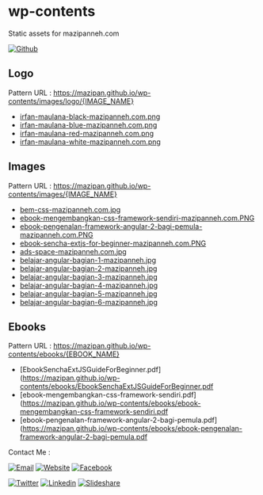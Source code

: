 # wp-contents
Static assets for mazipanneh.com


[![Github](https://img.shields.io/badge/Github-Repository-blue.svg?maxAge=3600)](https://github.com/mazipan/wp-contents) 


## Logo
Pattern URL : https://mazipan.github.io/wp-contents/images/logo/{IMAGE_NAME}

+ [irfan-maulana-black-mazipanneh.com.png](https://mazipan.github.io/wp-contents/images/logo/irfan-maulana-black-mazipanneh.com.png)
+ [irfan-maulana-blue-mazipanneh.com.png](https://mazipan.github.io/wp-contents/images/logo/irfan-maulana-blue-mazipanneh.com.png)
+ [irfan-maulana-red-mazipanneh.com.png](https://mazipan.github.io/wp-contents/images/logo/irfan-maulana-red-mazipanneh.com.png)
+ [irfan-maulana-white-mazipanneh.com.png](https://mazipan.github.io/wp-contents/images/logo/irfan-maulana-white-mazipanneh.com.png)

## Images
Pattern URL : https://mazipan.github.io/wp-contents/images/{IMAGE_NAME}

+ [bem-css-mazipanneh.com.jpg](https://mazipan.github.io/wp-contents/images/bem-css-mazipanneh.com.jpg)
+ [ebook-mengembangkan-css-framework-sendiri-mazipanneh.com.PNG](https://mazipan.github.io/wp-contents/images/ebook-mengembangkan-css-framework-sendiri-mazipanneh.com.PNG)
+ [ebook-pengenalan-framework-angular-2-bagi-pemula-mazipanneh.com.PNG](https://mazipan.github.io/wp-contents/images/ebook-pengenalan-framework-angular-2-bagi-pemula-mazipanneh.com.PNG)
+ [ebook-sencha-extjs-for-beginner-mazipanneh.com.PNG](https://mazipan.github.io/wp-contents/images/ebook-sencha-extjs-for-beginner-mazipanneh.com.PNG)
+ [ads-space-mazipanneh.com.jpg](https://mazipan.github.io/wp-contents/images/ads-space-mazipanneh.com.jpg)
+ [belajar-angular-bagian-1-mazipanneh.jpg](https://mazipan.github.io/wp-contents/images/belajar-angular-bagian-1-mazipanneh.jpg)
+ [belajar-angular-bagian-2-mazipanneh.jpg](https://mazipan.github.io/wp-contents/images/belajar-angular-bagian-2-mazipanneh.jpg)
+ [belajar-angular-bagian-3-mazipanneh.jpg](https://mazipan.github.io/wp-contents/images/belajar-angular-bagian-3-mazipanneh.jpg)
+ [belajar-angular-bagian-4-mazipanneh.jpg](https://mazipan.github.io/wp-contents/images/belajar-angular-bagian-4-mazipanneh.jpg)
+ [belajar-angular-bagian-5-mazipanneh.jpg](https://mazipan.github.io/wp-contents/images/belajar-angular-bagian-5-mazipanneh.jpg)
+ [belajar-angular-bagian-6-mazipanneh.jpg](https://mazipan.github.io/wp-contents/images/belajar-angular-bagian-6-mazipanneh.jpg)

## Ebooks
Pattern URL : https://mazipan.github.io/wp-contents/ebooks/{EBOOK_NAME}

+ [EbookSenchaExtJSGuideForBeginner.pdf](https://mazipan.github.io/wp-contents/ebooks/EbookSenchaExtJSGuideForBeginner.pdf
+ [ebook-mengembangkan-css-framework-sendiri.pdf](https://mazipan.github.io/wp-contents/ebooks/ebook-mengembangkan-css-framework-sendiri.pdf
+ [ebook-pengenalan-framework-angular-2-bagi-pemula.pdf](https://mazipan.github.io/wp-contents/ebooks/ebook-pengenalan-framework-angular-2-bagi-pemula.pdf


Contact Me :

[![Email](https://img.shields.io/badge/mazipanneh-Email-yellow.svg?maxAge=3600)](mailto:mazipanneh@gmail.com) 
[![Website](https://img.shields.io/badge/mazipanneh-Blog-brightgreen.svg?maxAge=3600)](https://mazipanneh.com/blog/)
[![Facebook](https://img.shields.io/badge/mazipanneh-Facebook-blue.svg?maxAge=3600)](https://facebook.com/mazipanneh) 

[![Twitter](https://img.shields.io/badge/Maz_Ipan-Twitter-55acee.svg?maxAge=3600)](https://twitter.com/Maz_Ipan) 
[![Linkedin](https://img.shields.io/badge/irfanmaulanamazipan-Linkedin-0077b5.svg?maxAge=3600)](https://id.linkedin.com/in/irfanmaulanamazipan) 
[![Slideshare](https://img.shields.io/badge/IrfanMaulana21-Slideshare-0077b5.svg?maxAge=3600)](https://www.slideshare.net/IrfanMaulana21) 
